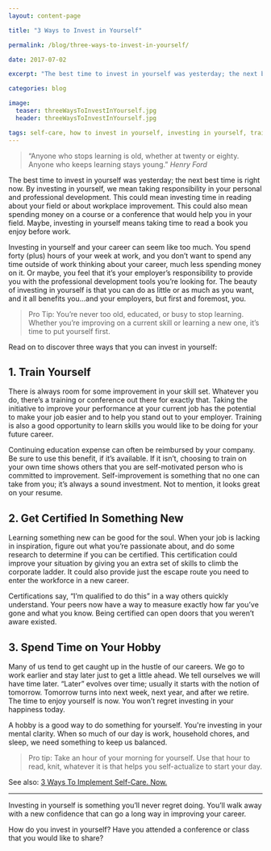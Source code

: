 ```yaml
---
layout: content-page

title: "3 Ways to Invest in Yourself"

permalink: /blog/three-ways-to-invest-in-yourself/

date: 2017-07-02

excerpt: "The best time to invest in yourself was yesterday; the next best time is right now. By investing in yourself, we mean taking in responsibility your personal and professional development."

categories: blog

image:
  teaser: threeWaysToInvestInYourself.jpg
  header: threeWaysToInvestInYourself.jpg

tags: self-care, how to invest in yourself, investing in yourself, training, learn new skills
---
```


<blockquote>“Anyone who stops learning is old, whether at twenty or eighty. Anyone who keeps learning stays young.” <cite>Henry Ford</cite></blockquote>

The best time to invest in yourself was yesterday; the next best time is right now. By investing in yourself, we mean taking responsibility in your personal and professional development. This could mean investing time in reading about your field or about workplace improvement. This could also mean spending money on a course or a conference that would help you in your field. Maybe, investing in yourself means taking time to read a book you enjoy before work. 
 
 Investing in yourself and your career can seem like too much. You spend forty (plus) hours of your week at work, and you don’t want to spend any time outside of work thinking about your career, much less spending money on it. Or maybe, you feel that it’s your employer’s responsibility to provide you with the professional development tools you’re looking for. The beauty of investing in yourself is that you can do as little or as much as you want, and it all benefits <span class="boldText">you</span>...and your employers, but first and foremost, you.

<blockquote><span class="boldText">Pro Tip</span>: You’re never too old, educated, or busy to stop learning. Whether you’re improving on a current skill or learning a new one, it’s time to put yourself first.</blockquote>

Read on to discover three ways that you can invest in yourself:

## 1. Train Yourself

There is always room for some improvement in your skill set. Whatever you do, there’s a training or conference out there for exactly that. Taking the initiative to  improve your performance at your current job has the potential to make your job easier and to help you stand out to your employer. Training is also a good opportunity to learn skills you would like to be doing for your future career. 
 
Continuing education expense can often be reimbursed by your company. Be sure to use this benefit, if it’s available. If it isn’t, choosing to train on your own time shows others that you are self-motivated person who is committed to improvement. Self-improvement is something that no one can take from you; it’s always a sound investment. Not to mention, it looks great on your resume.

## 2. Get Certified In Something New

Learning something new can be good for the soul. When your job is lacking in inspiration, figure out what you’re passionate about, and do some research to determine if you can be certified. This certification could improve your situation by giving you an extra set of skills to climb the corporate ladder. It could also provide just the escape route you need to enter the workforce in a new career. 
 
Certifications say, “I’m qualified to do this” in a way others quickly understand. Your peers now have a way to measure exactly how far you’ve gone and what you know. Being certified can open doors that you weren’t aware existed.

## 3. Spend Time on Your  Hobby

Many of us tend to get caught up in the hustle of our careers. We go to work earlier and stay later just to get a little ahead. We tell ourselves we will have time later. “Later” evolves over time; usually it starts with the notion of tomorrow. Tomorrow turns into next week, next year, and after we retire. 
The time to enjoy yourself is now. You won’t regret investing in your happiness today. 
 
A hobby is a good way to do something for yourself. You're investing in your mental clarity. When so much of our day is work, household chores, and sleep, we need something to keep us balanced. 

<blockquote><span class="boldText">Pro tip</span>: Take an hour of your morning for yourself. Use that hour to read, knit, whatever it is that helps you self-actualize to start your day.</blockquote>

See also: <a href="/blog/three-ways-to-implement-self-care-now/">3 Ways To Implement Self-Care. Now.</a>

<hr class="secondary">

Investing in yourself is something you’ll never regret doing. You’ll walk away with a new confidence that can go a long way in improving your career.  
 
How do you invest in yourself? Have you attended a conference or class that you would like to share?
